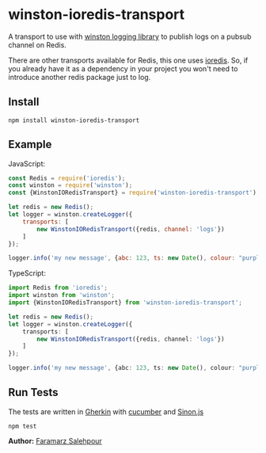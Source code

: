 # winston-ioredis-transport

A transport to use with [winston logging library](https://github.com/winstonjs/winston) to publish logs on a pubsub channel on Redis.

There are other transports available for Redis, this one uses [ioredis](https://github.com/luin/ioredis). So, if you already have it as a dependency in your project
you won't need to introduce another redis package just to log.

## Install

```
npm install winston-ioredis-transport
```

## Example

JavaScript:

```javascript
const Redis = require('ioredis');
const winston = require('winston');
const {WinstonIORedisTransport} = require('winston-ioredis-transport');

let redis = new Redis();
let logger = winston.createLogger({
    transports: [
        new WinstonIORedisTransport({redis, channel: 'logs'})
    ]
});

logger.info('my new message', {abc: 123, ts: new Date(), colour: "purple"});
```

TypeScript:

```typescript
import Redis from 'ioredis';
import winston from 'winston';
import {WinstonIORedisTransport} from 'winston-ioredis-transport';

let redis = new Redis();
let logger = winston.createLogger({
    transports: [
        new WinstonIORedisTransport({redis, channel: 'logs'})
    ]
});

logger.info('my new message', {abc: 123, ts: new Date(), colour: "purple"});
```

## Run Tests

The tests are written in [Gherkin](https://cucumber.io/docs/gherkin/reference/) with [cucumber](https://cucumber.io/) and [Sinon.js](https://sinonjs.org/)

```
npm test
```

**Author:** [Faramarz Salehpour](https://github.com/fsalehpour)
